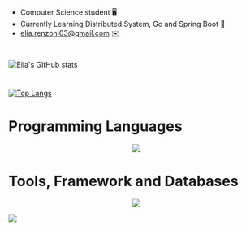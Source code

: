 
* Computer Science student 🖥️
* Currently Learning Distributed System, Go and Spring Boot :star2:
* elia.renzoni03@gmail.com :envelope:

#
![Elia's GitHub stats](https://github-readme-stats.vercel.app/api?username=Elia-Renzoni&show_icons=true&theme=trasparent)

#
[![Top Langs](https://github-readme-stats.vercel.app/api/top-langs/?username=Elia-Renzoni&layout=pie)](https://github.com/Elia-Renzoni/github-readme-stats)

# Programming Languages
<p align="center">
  <a href="https://skillicons.dev">
    <img src="https://skillicons.dev/icons?i=go,java,c,js,py,rust" />
  </a>
</p>

#

# Tools, Framework and Databases
<p align="center">
  <a href="https://skillicons.dev">
    <img src="https://skillicons.dev/icons?i=git,idea,mongodb,postgres,eclipse,rabbitmq,spring" />
  </a>
</p>

  [![](https://visitcount.itsvg.in/api?id=Elia-Renzoni&label=Profile%20Views&color=1&icon=2&pretty=false)](https://visitcount.itsvg.in)



